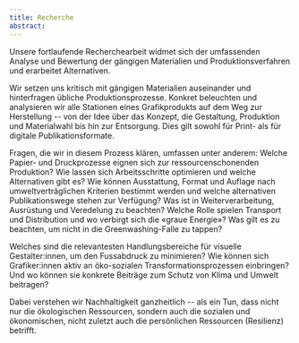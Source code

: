 ```yaml
---
title: Recherche
abstract:
---
```


Unsere fortlaufende Recherchearbeit widmet sich der umfassenden Analyse und Bewertung der gängigen Materialien und Produktionsverfahren und erarbeitet Alternativen. 

Wir setzen uns kritisch mit gängigen Materialien auseinander und hinterfragen übliche Produktionsprozesse. Konkret beleuchten und analysieren wir alle Stationen eines Grafikprodukts auf dem Weg zur Herstellung -- von der Idee über das Konzept, die Gestaltung, Produktion und Materialwahl bis hin zur Entsorgung. Dies gilt sowohl für Print- als für digitale Publikationsformate. 

Fragen, die wir in diesem Prozess klären, umfassen unter anderem: Welche Papier- und Druckprozesse eignen sich zur ressourcenschonenden Produktion? Wie lassen sich Arbeitsschritte optimieren und welche Alternativen gibt es? Wie können Ausstattung, Format und Auflage nach umweltverträglichen Kriterien bestimmt werden und welche alternativen Publikationswege stehen zur Verfügung? Was ist in Weiterverarbeitung, Ausrüstung und Veredelung zu beachten? Welche Rolle spielen Transport und Distribution und wo verbirgt sich die «graue Energie»? Was gilt es zu beachten, um nicht in die Greenwashing-Falle zu tappen? 

Welches sind die relevantesten Handlungsbereiche für visuelle Gestalter:innen, um den Fussabdruck zu minimieren? Wie können sich Grafiker:innen aktiv an öko-sozialen Transformationsprozessen einbringen? Und wo können sie konkrete Beiträge zum Schutz von Klima und Umwelt beitragen?

Dabei verstehen wir Nachhaltigkeit ganzheitlich -- als ein Tun, dass nicht nur die ökologischen Ressourcen, sondern auch die sozialen und ökonomischen, nicht zuletzt auch die persönlichen Ressourcen (Resilienz) betrifft.
